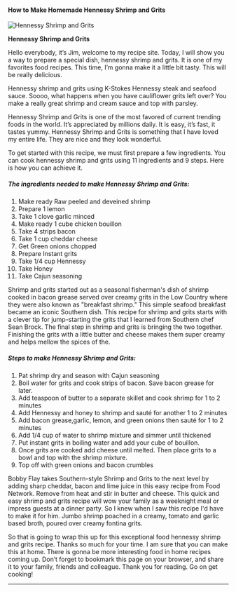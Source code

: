             

#### How to Make Homemade Hennessy Shrimp and Grits

![Hennessy Shrimp and Grits](https://img-global.cpcdn.com/recipes/5427399662bfbe95/751x532cq70/hennessy-shrimp-and-grits-recipe-main-photo.jpg)

**Hennessy Shrimp and Grits**

Hello everybody, it’s Jim, welcome to my recipe site. Today, I will show you a way to prepare a special dish, hennessy shrimp and grits. It is one of my favorites food recipes. This time, I’m gonna make it a little bit tasty. This will be really delicious.

Hennessy shrimp and grits using K-Stokes Hennessy steak and seafood sauce. Soooo, what happens when you have cauliflower grits left over? You make a really great shrimp and cream sauce and top with parsley.

Hennessy Shrimp and Grits is one of the most favored of current trending foods in the world. It’s appreciated by millions daily. It is easy, it’s fast, it tastes yummy. Hennessy Shrimp and Grits is something that I have loved my entire life. They are nice and they look wonderful.

To get started with this recipe, we must first prepare a few ingredients. You can cook hennessy shrimp and grits using 11 ingredients and 9 steps. Here is how you can achieve it.

##### The ingredients needed to make Hennessy Shrimp and Grits:

1.  Make ready Raw peeled and deveined shrimp
2.  Prepare 1 lemon
3.  Take 1 clove garlic minced
4.  Make ready 1 cube chicken bouillon
5.  Take 4 strips bacon
6.  Take 1 cup cheddar cheese
7.  Get Green onions chopped
8.  Prepare Instant grits
9.  Take 1/4 cup Hennessy
10.  Take Honey
11.  Take Cajun seasoning

Shrimp and grits started out as a seasonal fisherman's dish of shrimp cooked in bacon grease served over creamy grits in the Low Country where they were also known as "breakfast shrimp." This simple seafood breakfast became an iconic Southern dish. This recipe for shrimp and grits starts with a clever tip for jump-starting the grits that I learned from Southern chef Sean Brock. The final step in shrimp and grits is bringing the two together. Finishing the grits with a little butter and cheese makes them super creamy and helps mellow the spices of the.

##### Steps to make Hennessy Shrimp and Grits:

1.  Pat shrimp dry and season with Cajun seasoning
2.  Boil water for grits and cook strips of bacon. Save bacon grease for later.
3.  Add teaspoon of butter to a separate skillet and cook shrimp for 1 to 2 minutes
4.  Add Hennessy and honey to shrimp and sauté for another 1 to 2 minutes
5.  Add bacon grease,garlic, lemon, and green onions then sauté for 1 to 2 minutes
6.  Add 1/4 cup of water to shrimp mixture and simmer until thickened
7.  Put instant grits in boiling water and add your cube of bouillon.
8.  Once grits are cooked add cheese until melted. Then place grits to a bowl and top with the shrimp mixture.
9.  Top off with green onions and bacon crumbles

Bobby Flay takes Southern-style Shrimp and Grits to the next level by adding sharp cheddar, bacon and lime juice in this easy recipe from Food Network. Remove from heat and stir in butter and cheese. This quick and easy shrimp and grits recipe will wow your family as a weeknight meal or impress guests at a dinner party. So I knew when I saw this recipe I'd have to make it for him. Jumbo shrimp poached in a creamy, tomato and garlic based broth, poured over creamy fontina grits.

So that is going to wrap this up for this exceptional food hennessy shrimp and grits recipe. Thanks so much for your time. I am sure that you can make this at home. There is gonna be more interesting food in home recipes coming up. Don’t forget to bookmark this page on your browser, and share it to your family, friends and colleague. Thank you for reading. Go on get cooking!

* * *
